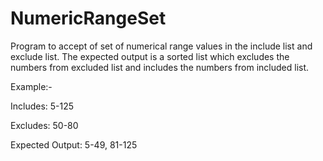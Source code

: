 # NumericRangeSet
Program to accept of set of numerical range values in the include list and exclude list. 
The expected output is a sorted list which excludes the numbers from excluded list and includes the numbers from included list.

Example:-

Includes: 5-125

Excludes: 50-80

Expected Output: 5-49, 81-125
